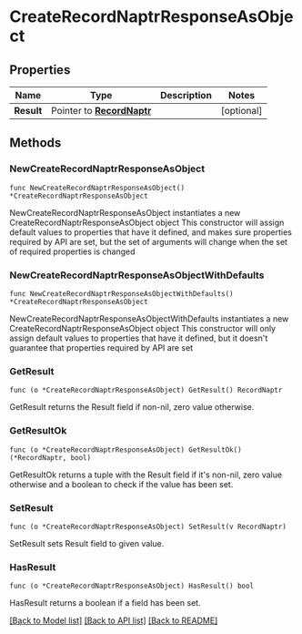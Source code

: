 # CreateRecordNaptrResponseAsObject

## Properties

Name | Type | Description | Notes
------------ | ------------- | ------------- | -------------
**Result** | Pointer to [**RecordNaptr**](RecordNaptr.md) |  | [optional] 

## Methods

### NewCreateRecordNaptrResponseAsObject

`func NewCreateRecordNaptrResponseAsObject() *CreateRecordNaptrResponseAsObject`

NewCreateRecordNaptrResponseAsObject instantiates a new CreateRecordNaptrResponseAsObject object
This constructor will assign default values to properties that have it defined,
and makes sure properties required by API are set, but the set of arguments
will change when the set of required properties is changed

### NewCreateRecordNaptrResponseAsObjectWithDefaults

`func NewCreateRecordNaptrResponseAsObjectWithDefaults() *CreateRecordNaptrResponseAsObject`

NewCreateRecordNaptrResponseAsObjectWithDefaults instantiates a new CreateRecordNaptrResponseAsObject object
This constructor will only assign default values to properties that have it defined,
but it doesn't guarantee that properties required by API are set

### GetResult

`func (o *CreateRecordNaptrResponseAsObject) GetResult() RecordNaptr`

GetResult returns the Result field if non-nil, zero value otherwise.

### GetResultOk

`func (o *CreateRecordNaptrResponseAsObject) GetResultOk() (*RecordNaptr, bool)`

GetResultOk returns a tuple with the Result field if it's non-nil, zero value otherwise
and a boolean to check if the value has been set.

### SetResult

`func (o *CreateRecordNaptrResponseAsObject) SetResult(v RecordNaptr)`

SetResult sets Result field to given value.

### HasResult

`func (o *CreateRecordNaptrResponseAsObject) HasResult() bool`

HasResult returns a boolean if a field has been set.


[[Back to Model list]](../README.md#documentation-for-models) [[Back to API list]](../README.md#documentation-for-api-endpoints) [[Back to README]](../README.md)


